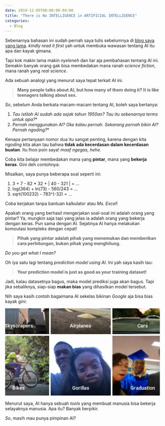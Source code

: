 ```yaml
---
date: 2019-12-05T08:00:00-04:00
title: "There is No INTELLIGENCE in ARTIFICIAL INTELLIGENCE"
categories:
  - Blog
---
```


Sebenarnya bahasan ini sudah pernah saya tulis sebelumnya di [blog saya yang lama](https://wp.me/p6nlXw-iG). _kindly read it first_ yah untuk membuka wawasan tentang AI itu apa dan kayak gimana.

Tapi kok makin lama makin _nyeleneh_ dan liar aja pembahasan tentang AI ini. Semakin banyak orang gak bisa membedakan mana ranah _science fiction_, mana ranah yang _real science_. 

Ada sebuah analogi yang menurut saya tepat terkait AI ini.

> __Many people talks about AI, but how many of them doing it? It is like teenagers talking about sex.__

_So_, sebelum Anda berkata macam-macam tentang AI, boleh saya bertanya: 

1. _Tau istilah AI sudah ada sejak tahun 1950an? Tau itu sebenarnya terms untuk apa?_*
2. _Pernah menggunakan AI? Oke kalau pernah. Sekarang pernah bikin AI? Pernah ngoding?_*

Kenapa pertanyaan nomor dua itu sangat penting, karena dengan kita _ngoding_ kita akan tau bahwa __tidak ada kecerdasan dalam kecerdasan buatan__. Itu lhoo poin saya! _maaf ngegas, hehe._

Coba kita belajar membedakan mana yang __pintar__, mana yang __bekerja keras__. Gini deh contohnya:

Misalkan, saya punya beberapa soal seperti ini:

1. 3 + 7 - 82 * 32 + | 40 - 321 | = ...
2. log(364) + ln(73) - 560/243 = ...
3. sqrt(100232) - 783^(-32) = ...

Coba kerjakan tanpa bantuan kalkulator atau _Ms. Excel_!

Apakah orang yang berhasil mengerjakan soal-soal ini adalah orang yang pintar? Ya, mungkin saja tapi yang jelas ia adalah orang yang bekerja dengan keras. Pun sama dengan AI. Sejatinya AI hanya melakukan komoutasi kompleks dengan cepat! 

> __Pihak yang pintar adalah pihak yang menemukan dan memberikan cara perhitungan, bukan pihak yang menghitung.__

_Do you get what I mean?_

Oh iya satu lagi tentang _prediction model using AI_. Ini yah saya kasih tau: 

> __Your prediction model is just as good as your training dataset!__

Jadi, kalau datasetnya bagus, maka model prediksi juga akan bagus. Tapi jika sebaliknya, siap-siap __makan bias__ yang dihasilkan model tersebut.

Nih saya kasih contoh bagaimana AI sekelas bikinan _Google_ aja bisa bias kayak gini:

![alt text](https://raw.githubusercontent.com/ikanx101/ikanx101.github.io/master/_posts/Post_ngegas/images.jpeg "tes")

Menurut saya, AI hanya sebuah _tools_ yang membuat manusia bisa bekerja selayaknya manusia. Apa itu? Banyak berpikir.

_So_, masih mau punya pimpinan AI?
